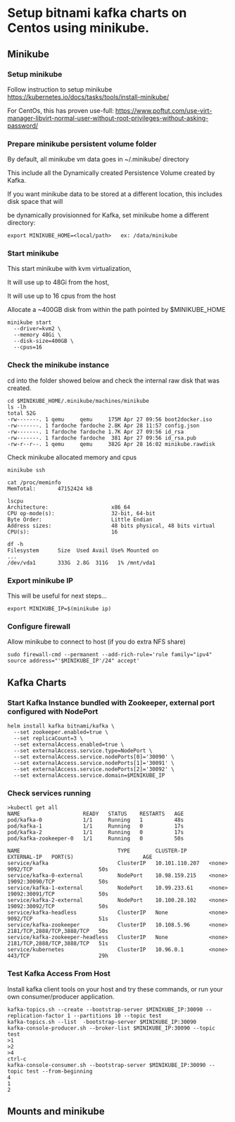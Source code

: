 # Setup bitnami kafka charts on Centos using minikube.

## Minikube

### Setup minikube
Follow instruction to setup minikube
https://kubernetes.io/docs/tasks/tools/install-minikube/

For CentOs, this has proven use-full:
https://www.poftut.com/use-virt-manager-libvirt-normal-user-without-root-privileges-without-asking-password/

### Prepare minikube persistent volume folder
By default, all minikube vm data goes in ~/.minikube/ directory

This include all the Dynamically created Persistence Volume created by Kafka.

If you want minikube data to be stored at a different location, this includes disk space that will

be dynamically provisionned for Kafka, set minikube home a different directory:

```
export MINIKUBE_HOME=<local/path>   ex: /data/minikube
```

### Start minikube 
This start minikube with kvm virtualization,

It will use up to 48Gi from the host, 

It will use up to 16 cpus from the host

Allocate a ~400GB disk from within the path pointed by $MINIKUBE_HOME

```
minikube start 
  --driver=kvm2 \  
  --memory 48Gi \
  --disk-size=400GB \
  --cpus=16
```


### Check the minikube instance

cd into the folder showed below and check the internal raw disk that was created.

```
cd $MINIKUBE_HOME/.minikube/machines/minikube
ls -lh
total 52G
-rw-------. 1 qemu     qemu     175M Apr 27 09:56 boot2docker.iso
-rw-------. 1 fardoche fardoche 2.8K Apr 28 11:57 config.json
-rw-------. 1 fardoche fardoche 1.7K Apr 27 09:56 id_rsa
-rw-------. 1 fardoche fardoche  381 Apr 27 09:56 id_rsa.pub
-rw-r--r--. 1 qemu     qemu     382G Apr 28 16:02 minikube.rawdisk
```

Check minikube allocated memory and cpus

```
minikube ssh

cat /proc/meminfo 
MemTotal:       47152424 kB

lscpu 
Architecture:                    x86_64
CPU op-mode(s):                  32-bit, 64-bit
Byte Order:                      Little Endian
Address sizes:                   48 bits physical, 48 bits virtual
CPU(s):                          16

df -h
Filesystem      Size  Used Avail Use% Mounted on
...
/dev/vda1       333G  2.8G  311G   1% /mnt/vda1
```


### Export minikube IP
This will be useful for next steps...

```
export MINIKUBE_IP=$(minikube ip)
```

### Configure firewall 

Allow minikube to connect to host (if you do extra NFS share)

```
sudo firewall-cmd --permanent --add-rich-rule='rule family="ipv4" source address="'$MINIKUBE_IP'/24" accept'
```

## Kafka Charts
### Start Kafka Instance bundled with Zookeeper, external port configured with NodePort

```
helm install kafka bitnami/kafka \
  --set zookeeper.enabled=true \
  --set replicaCount=3 \
  --set externalAccess.enabled=true \
  --set externalAccess.service.type=NodePort \
  --set externalAccess.service.nodePorts[0]='30090' \
  --set externalAccess.service.nodePorts[1]='30091' \
  --set externalAccess.service.nodePorts[2]='30092' \
  --set externalAccess.service.domain=$MINIKUBE_IP
```

### Check services running
```
>kubectl get all
NAME                    READY   STATUS    RESTARTS   AGE
pod/kafka-0             1/1     Running   1          48s
pod/kafka-1             1/1     Running   0          17s
pod/kafka-2             1/1     Running   0          17s
pod/kafka-zookeeper-0   1/1     Running   0          50s

NAME                               TYPE        CLUSTER-IP       EXTERNAL-IP   PORT(S)                      AGE
service/kafka                      ClusterIP   10.101.110.207   <none>        9092/TCP                     50s
service/kafka-0-external           NodePort    10.98.159.215    <none>        19092:30090/TCP              50s
service/kafka-1-external           NodePort    10.99.233.61     <none>        19092:30091/TCP              50s
service/kafka-2-external           NodePort    10.100.28.102    <none>        19092:30092/TCP              50s
service/kafka-headless             ClusterIP   None             <none>        9092/TCP                     51s
service/kafka-zookeeper            ClusterIP   10.108.5.96      <none>        2181/TCP,2888/TCP,3888/TCP   50s
service/kafka-zookeeper-headless   ClusterIP   None             <none>        2181/TCP,2888/TCP,3888/TCP   51s
service/kubernetes                 ClusterIP   10.96.0.1        <none>        443/TCP                      29h
```


### Test Kafka Access From Host
Install kafka client tools on your host and try these commands, or run your own consumer/producer application.
```
kafka-topics.sh --create --bootstrap-server $MINIKUBE_IP:30090 --replication-factor 1 --partitions 10 --topic test
kafka-topics.sh --list  -bootstrap-server $MINIKUBE_IP:30090
kafka-console-producer.sh --broker-list $MINIKUBE_IP:30090 --topic test
>1
>2
>4
ctrl-c
kafka-console-consumer.sh --bootstrap-server $MINIKUBE_IP:30090 --topic test --from-beginning
4
1
2
```




## Mounts and minikube

